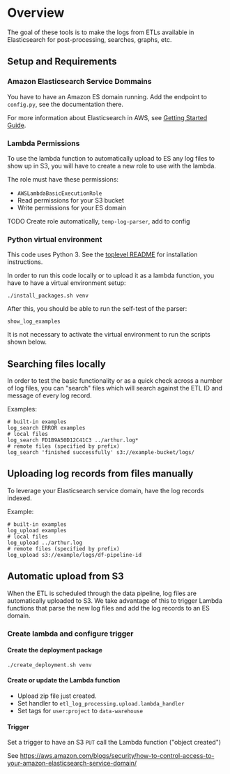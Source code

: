 # Overview

The goal of these tools is to make the logs from ETLs available in Elasticsearch
for post-processing, searches, graphs, etc.

## Setup and Requirements

### Amazon Elasticsearch Service Dommains

You have to have an Amazon ES domain running.
Add the endpoint to `config.py`, see the documentation there.

For more information about Elasticsearch in AWS, see [Getting Started Guide](http://docs.aws.amazon.com/elasticsearch-service/latest/developerguide/es-gsg.html).


### Lambda Permissions

To use the lambda function to automatically upload to ES any log files to show up in S3,
you will have to create a new role to use with the lambda.

The role must have these permissions:
* `AWSLambdaBasicExecutionRole`
* Read permissions for your S3 bucket
* Write permissions for your ES domain

TODO Create role automatically, `temp-log-parser`, add to config


### Python virtual environment

This code uses Python 3. See the [toplevel README](../README.md) for installation instructions.

In order to run this code locally or to upload it as a lambda function, you have to have a
virtual environment setup:
```shell
./install_packages.sh venv
```

After this, you should be able to run the self-test of the parser:
```shell
show_log_examples
```

It is not necessary to activate the virtual environment to run the scripts shown below.

## Searching files locally

In order to test the basic functionality or as a quick check across a number of log files,
you can "search" files which will search against the ETL ID and message of every log record.

Examples:
```shell
# built-in examples
log_search ERROR examples
# local files
log_search FD1B9A50D12C41C3 ../arthur.log*
# remote files (specified by prefix)
log_search 'finished successfully' s3://example-bucket/logs/
```

## Uploading log records from files manually

To leverage your Elasticsearch service domain, have the log records indexed.

Example:
```shell
# built-in examples
log_upload examples
# local files
log_upload ../arthur.log
# remote files (specified by prefix)
log_upload s3://example/logs/df-pipeline-id
```

## Automatic upload from S3

When the ETL is scheduled through the data pipeline, log files are automatically uploaded to S3.
We take advantage of this to trigger Lambda functions that parse the new log files and
add the log records to an ES domain.

### Create lambda and configure trigger

#### Create the deployment package

```
./create_deployment.sh venv
```

#### Create or update the Lambda function

* Upload zip file just created.
* Set handler to `etl_log_processing.upload.lambda_handler`
* Set tags for `user:project` to `data-warehouse`

#### Trigger

Set a trigger to have an S3 `PUT` call the Lambda function ("object created")


See https://aws.amazon.com/blogs/security/how-to-control-access-to-your-amazon-elasticsearch-service-domain/
